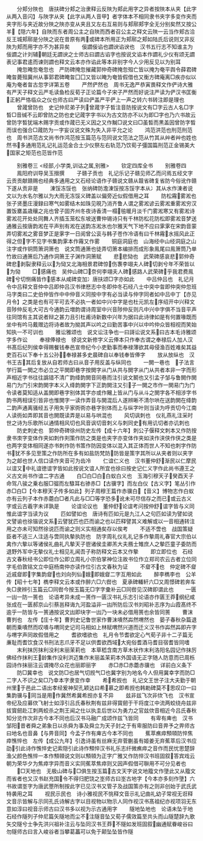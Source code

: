 <!-- { "loadSidebar": true } -->
　　分郏分陜也　唐扶碑分郏之治隶释云反陜为郏此用字之异者按陜本从夹【此字从两入音闪】与陜字从夹【此字从两人音甲】者字体本不相同隶书夹字多变作夹而夹字形与夹近故分陜之陜亦变从夹且又左右互易则与郏鄏郏字全无分别矣然又按公羊【隠六年】自陜而东者周公主之自陜而西者召公主之释文云陜一云当作郏古洽反王城郏鄏是分陜之说在昔原有两或碑本所用正为郏鄏之郏如陆氏后说则又非反陜为郏而用字亦不为甚异矣
　　佞讇佞谄也讇谀谄谀也　汉书五行志不知谁主为佞讇之计刘辅朝廷无讇谀之士师古曰讇古谄字也按说文谄本作讇礼少仪有颂无讇表记事君逺而谏则讇也释文云本亦作谄此等本非别字今人少用反见以为别耳
　　掩忽晻忽奄忽也　严防碑掩忽摧藏郭仲奇碑掩忽殂亡皆以掩为奄平舆令薛君碑晻曶薨殂冀州从事郭君碑晻曶囗囗又皆以晻为奄皆假借也又衡方碑庵离□疾亦似以庵为奄者曶古忽字详第五卷
　　严然俨然也　周书无逸严恭寅畏释文作俨诗大雅有严天子释文云严毛读鱼检反荀子正论篇今子宋子严然而好说注严读为俨汉书匡衡正躬严恪临众之仪也师古曰严读曰俨盖严平俨上一声之转六书转注即是理也
　　曾蒧曾防也　史记仲尼弟子列曾蒧字子晳注音防按说文有□字云古人名□字晳□音缄不云即曾防之防也史记蒧字字书以为古文防亦不以为即□字也乃六书故云曾防字晳犹端木赐字贡或作蒧已无义因之又作黬□说文曰□虽晳而黒盖因曾防字晳而误也强合□蒧防为一字妄议说文殊为失入非平允之论
　　鸿范洪范也刑范刑范也　周书洪范古文尚书作鸿范按玉篇范与笵同说文笵法之笵从竹其从艸者艸也姓也然书多通用范礼记礼运范金合土少仪祭左右轨范乃饮荀子彊国篇刑范正金锡美大国家之矩范也范皆作范

　　别雅卷三
<经部,小学类,训诂之属,别雅>
　　钦定四库全书
　　别雅卷四
　　鳯阳府训导吴玉搢撰
　　子赣子贡也　礼记乐记子赣见师乙而问焉五经文字云贡贡献赣赐也经典多通用之又石经论语作子赣说文赣从竷省碑复省防今俗讹作赣下遂从贡非是
　　涷馁冻馁也　张纳碑防澹涷馁按冻馁字本从冫其从水作涷者说文以为水名尔雅以为大雨无冻馁义碑盖以偏旁近似假借用之耳
　　防松霿雾淞也　张子贤墨庄漫録曰寒气如雾结木如珠见晛乃消齐鲁人谓之雾淞谚云雾淞重雾淞穷汉置饭罋盖歳穰之兆也曾子固齐州冬夜诗香清一榻毺暖月淡千门雾淞寒又有雾淞诗雾淞花开处处同舞人齐插玉笼松东坡送曹仲锡诗只有千林防松花防松即雾淞音梦送通雅云按唐韵淞在平声别有淞在送韵冻淞氷也尔雅天气下地不应曰雺雺在宋韵音蒙弄切雾淞之雾音梦正是雺字一日阅曾公衮与韩子苍作冷语有曰千林霿水摇风此正得之但字不见字书集韵雺本作霿又作雾
　　铜庭洞庭也　山海经中山经洞庭之山注字或作铜筒箫洞箫也　说文筒通箫也徒弄切箫本编排而成形象鳯尾曰鳯箫筒乃单竹故曰通箫后乃通作洞箫王子渊作洞箫赋
　　悲悲恸也　武荣碑感哀悲郭仲奇碑悲剥裂隶释云以为恸又北海相景君碑惊伤褢李翊夫人碑切剥兮年不荣皆以为恸
　　□感痛也　吴仲山碑□奈何李翊夫人碑感路人武荣碑乎我君费鳯碑兮切恻痛皆作感本从咸碑变加冫唐扶颂□字亦如此
　　中吕仲吕也　礼记月令中吕释文音仲中吕即仲吕汉书律厯志中冬即仲冬石经八士中突中曶即仲突仲忽班马字类曰二史伯仲皆作中中仲音义同按中字有必当读与仲字同者如中吕中丁【亦见月令】之类是也有可平可去不必执一者如中兴中字是也杜元凯左序绍开中兴释文音陟仲反毛大可古今通韵云増韵谓诗周室中兴音陟仲反则凡中兴中字俱不当音平声往同馆有主其说者辩之甚力且引杜甫诗新数中兴年为据曰此诗律如是有何置喙既而坐中有吟马戴赠边将诗者故为拗其声以吟之曰勤苦事中兴以中吟仲众皆相视而笑始知执一不可训也
　　雅讼雅颂也　说文讼注争也一曰謌讼说文系曰古本毛诗雅颂字多作讼
　　奉禄俸禄也　徐说文新修字义云俸本只作奉古谓之奉禄后人加人汉书髙后纪列侯幸得赐餐钱奉邑宣帝纪今小吏勤事而奉禄薄欲其毋侵渔百姓难矣其益吏百石以下奉十五公孙奉禄甚多史晨碑自以奉钱奉皆俸字
　　放从放纵也　汉书王吉其后复放从自若师古曰从音子用反盖与纵同也
　　一閧一巷也　子法言学行篇一閧之市必立之平閧即巷字按閧字从门从共与閧字从门从共者本非一字而形声相近字书往往譌错不清广韵绛韵閧音同巷而注引说文鬭也又引孟子邹与鲁閧作閧易门为门引宋韵閧字本义入绛韵閧字下正韵閧注又引子一閧之市作一閧易门为门令读者莫知适从盖閧即巷字别体其字亦或作闀上皆从门与从斗之閧字各不相涉字书韵书两相误引皆非也惟閧字一读作弄音与閧混后人遂辨晰不清尔哄在送韵閧在绛韵二韵声通离骚经五子用失乎家衖衖亦巷字别体而上与纵字叶则当读为呼贡切今江南人读衖如弄即其音也閧既读弄是以易与哄混也
　　风切讽刺也　仪礼燕礼注采时世之诗为乐歌所以通情相风切也风音讽切音刺义与刺同史有用讥切者亦讥刺也
　　防史刺史也　郭仲奇碑徐州防史左传【成十六年】刺公子偃释文刺本又作防按隶书朿字变体作夹如刺作刾策作防之类是也夹字亦变体作夹如浃作浃侠作侠之类是也两字变体相同遂亦书刺作防书策作防因变体以混入其正体而世人不知也刺字作防书犹不多见至策之作防所在多有如盐防梵防防皆是策字其所以从夹者则以夹字为之邮也世人信口读作夹音可为齿冷
　　仁谊仁义也　汉书董仲舒渐民以仁摩民以谊又中礼谊徳谊字皆如此按说文谊人所宜也徐曰按史记仁义字作此尚书遵王之义古文尚书作谊二字古通
　　白□白□白白蚁白义也　玉海引穆天子癸酉天子命驾八骏之乗右服□骝而左騄耳右骖赤□【古骥字】而左白仪【古义字】笔丛引作赤□白□【今本穆天子传多如此】列子周穆王篇作赤骥白【音义】博物志作白蚁亦有云列子本作赤蘎白□者凡此与□□等字恐多讹未可尽信存之而已或云古义字或云古羲字未详孰是
　　论谊论议也　董仲舒论谊考问按仲舒谊字皆与义同惟此谊字当读为议
　　匹如譬如也　唐诗有匹如元是九江人之句匹如读为譬如说文譬谕也徐锴说文系云譬犹匹也匹而谕之也以匹释譬其义难解或以一音相通转注用之亦未可知然徐说匹而谕之则义实相通矣存以俟考
　　不适不啻也　战国策疑臣者不适三人注适与啻同执摰执防也　防字周礼仪礼礼记多作摰周礼春官大宗伯以禽作六摰以等诸侯礼曲礼凡摰天子鬯诸侯圭卿羔大夫鴈士雉庶人之摰匹童子委防而退野外军中无摰仪礼士相见礼闻吾子称防释文云本又作摰
　　即立即位也　石经古文春秋经书公即位作公即立周礼小宗伯掌神位注故书位作立郑司农云古者立位同字毛伯敦铭文立中庭杨南仲亦读作位引古文春秋为证
　　不睂不也　仲定碑不睂近戚睂即字集韵睂也刘向列仙娥即娥睂二字互用如此
　　醉李檇李也　公羊传【昭十七年】檇李释文云本或作醉六□六辔也　夏承碑轓轩六□又周憬碑若奔车失□隶辨引玉篇云□同辔今按玉篇无□字字彚补云□同辔见汉碑即谓此也
　　一匮一凷一防一篑也　论语考异未成一篑作一匮汉书礼乐志引论语亦作匮王莽纲纪咸张成在一匮郝京山引蔡邕释诲九河盈溢非一凷所防后汉书刘昭补志序为山霞髙终不逾乎一防皆与一篑通按说文凷即块字一凷乃一块未必借用篑也余皆同篑
　　曹沫曹刿也　左传【庄十年】曹刿史记鲁世家作曹沫嘳然芔然喟然也　晏子春秋杂篇退朝而乗嘳然而叹嘳与喟同史记司马相如上林赋喟然兴道而迁义汉书作芔然芔即卉字与喟字声同故假借用之
　　耆欲嗜欲也　礼月令节耆欲定心气荀子非十二子篇无亷耻而耆饮食汉书刑法志爪牙不足以供耆欲西域大宛俗耆酒马耆目宿耆皆同嗜
　　末利抹厉抹利没利末丽茉莉也　本草嵇含南方草木状作末利洛阳名园记作抹厉佛经作抹利王龄集作没利洪迈集作末丽盖茉莉本外国语无正字随人防意而已周栎园诗作抹丽注云谓掩尽众花也丽即丽字
　　赤□赤□赤蘎赤骥也　详前白义条下
　　防□冀幸也　说文防□也居气切觊气□也冀字别为地名今人但用冀幸字而防□二字人不识之矣□乃幸本字隶变作幸
　　希希觊也　礼记文王世子注大夫勤于朝州里于邑此二语出孝经爰神契孔颖达曰希慕之即希觊也韩勅碑莫不思叹卬一曰集韵骥与同当是用作冀然希冀希觊亦复不异
　　兹非兹飞次非佽飞也　汉书宣帝纪及应募佽飞射士如淳引吕氏春秋荆有兹非得寳劒于干将度江中流两蛟绕舟兹非拔寳劒赴冮刺两蛟杀之荆王闻之仕以执圭后世以为勇力之官兹佽音相近今吕氏春秋知分览作次非古今本不同也后汉书马融广成颂作兹飞皆同
　　有卑有庳也　汉书邹阳昔者舜之弟象日以杀舜为事及舜立为天子封之于有卑服防曰音畀予之畀师古曰地名也音鼻【与畀音同】今孟子作有庳古今本不同也
　　蕉萃癄瘁顦顇防悴焦瘁憔悴也　左传【成公九年】引逸诗虽有丝麻无弃菅蒯虽有姬姜无弃蕉萃后汉书应劭引此诗作憔悴史记索隠引此诗作顦悴汉书礼乐志纤微癄瘁之音作而民忧思楚辞渔父颜色憔悴一本作顦顇说文则以顦顇为正字广雅又作防悴汉书班固叙答宾戏云朝为荣华夕为焦瘁字异而音义实同蕉萃焦瘁则又因声假借可聨用不可分见者也
　　□天地也　无极山碑与□俱生按玉篇古文天字说文地籀文作墬此又从籀文而省者也又汉书赵充国令不得归肥饶之埊师古曰埊古地字【今本亦多刻作墬】六书故谓埊字为唐武瞾所制按此字已见汉书又管子及战国策亦有之则非创始于武氏武特袭用之耳
　　视民示民也　诗小雅视民不恌释文音示礼记曲礼幼子常视无诳释文音示皆解与示同孔氏诗解古字以目视物以物示人同作视汉书髙祖纪亦视项羽无东意如淳曰视音示师古曰汉书多以视为示古通用字
　　隧地坠地也　论语未坠于地石经作隧列子仲尼篇矢隧地而尘不注隧音坠又荀子儒效篇至共头而山隧楚辞九歌矢交隧兮士争先洪兴祖补注云与坠同汉书王莽不隧如发班固叙幽通赋眷峻谷曰勿隧师古曰言入峻谷者当攀葛藟可以免于颠坠坠皆作隧
